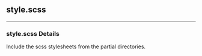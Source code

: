 ## style.scss
___


### style.scss Details
Include the scss stylesheets from the partial directories.
